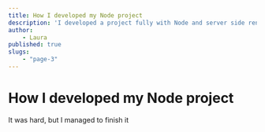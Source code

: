 ```yaml
---
title: How I developed my Node project
description: 'I developed a project fully with Node and server side rendering'
author:
    - Laura
published: true
slugs:
    - "page-3"
---
```


# How I developed my Node project
It was hard, but I managed to finish it
